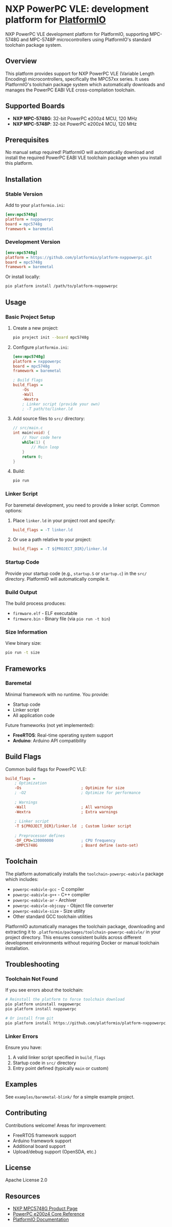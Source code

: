 # NXP PowerPC VLE: development platform for [PlatformIO](https://platformio.org)

NXP PowerPC VLE development platform for PlatformIO, supporting MPC-5748G and MPC-5748P microcontrollers using PlatformIO's standard toolchain package system.

## Overview

This platform provides support for NXP PowerPC VLE (Variable Length Encoding) microcontrollers, specifically the MPC57xx series. It uses PlatformIO's toolchain package system which automatically downloads and manages the PowerPC EABI VLE cross-compilation toolchain.

## Supported Boards

- **NXP MPC-5748G**: 32-bit PowerPC e200z4 MCU, 120 MHz
- **NXP MPC-5748P**: 32-bit PowerPC e200z4 MCU, 120 MHz

## Prerequisites

No manual setup required! PlatformIO will automatically download and install the required PowerPC EABI VLE toolchain package when you install this platform.

## Installation

### Stable Version

Add to your `platformio.ini`:

```ini
[env:mpc5748g]
platform = nxppowerpc
board = mpc5748g
framework = baremetal
```

### Development Version

```ini
[env:mpc5748g]
platform = https://github.com/platformio/platform-nxppowerpc.git
board = mpc5748g
framework = baremetal
```

Or install locally:

```bash
pio platform install /path/to/platform-nxppowerpc
```

## Usage

### Basic Project Setup

1. Create a new project:
   ```bash
   pio project init --board mpc5748g
   ```

2. Configure `platformio.ini`:
   ```ini
   [env:mpc5748g]
   platform = nxppowerpc
   board = mpc5748g
   framework = baremetal
   
   ; Build flags
   build_flags =
       -Os
       -Wall
       -Wextra
       ; Linker script (provide your own)
       ; -T path/to/linker.ld
   ```

3. Add source files to `src/` directory:
   ```c
   // src/main.c
   int main(void) {
       // Your code here
       while(1) {
           // Main loop
       }
       return 0;
   }
   ```

4. Build:
   ```bash
   pio run
   ```

### Linker Script

For baremetal development, you need to provide a linker script. Common options:

1. Place `linker.ld` in your project root and specify:
   ```ini
   build_flags = -T linker.ld
   ```

2. Or use a path relative to your project:
   ```ini
   build_flags = -T ${PROJECT_DIR}/linker.ld
   ```

### Startup Code

Provide your startup code (e.g., `startup.S` or `startup.c`) in the `src/` directory. PlatformIO will automatically compile it.

### Build Output

The build process produces:
- `firmware.elf` - ELF executable
- `firmware.bin` - Binary file (via `pio run -t bin`)

### Size Information

View binary size:
```bash
pio run -t size
```

## Frameworks

### Baremetal

Minimal framework with no runtime. You provide:
- Startup code
- Linker script
- All application code

Future frameworks (not yet implemented):
- **FreeRTOS**: Real-time operating system support
- **Arduino**: Arduino API compatibility

## Build Flags

Common build flags for PowerPC VLE:

```ini
build_flags =
    ; Optimization
    -Os                          ; Optimize for size
    ; -O2                        ; Optimize for performance
    
    ; Warnings
    -Wall                        ; All warnings
    -Wextra                      ; Extra warnings
    
    ; Linker script
    -T ${PROJECT_DIR}/linker.ld  ; Custom linker script
    
    ; Preprocessor defines
    -DF_CPU=120000000            ; CPU frequency
    -DMPC5748G                   ; Board define (auto-set)
```

## Toolchain

The platform automatically installs the `toolchain-powerpc-eabivle` package which includes:
- `powerpc-eabivle-gcc` - C compiler
- `powerpc-eabivle-g++` - C++ compiler
- `powerpc-eabivle-ar` - Archiver
- `powerpc-eabivle-objcopy` - Object file converter
- `powerpc-eabivle-size` - Size utility
- Other standard GCC toolchain utilities

PlatformIO automatically manages the toolchain package, downloading and extracting it to `.platformio/packages/toolchain-powerpc-eabivle/` in your project directory. This ensures consistent builds across different development environments without requiring Docker or manual toolchain installation.

## Troubleshooting

### Toolchain Not Found

If you see errors about the toolchain:
```bash
# Reinstall the platform to force toolchain download
pio platform uninstall nxppowerpc
pio platform install nxppowerpc

# Or install from git
pio platform install https://github.com/platformio/platform-nxppowerpc.git
```

### Linker Errors

Ensure you have:
1. A valid linker script specified in `build_flags`
2. Startup code in `src/` directory
3. Entry point defined (typically `main` or custom)

## Examples

See `examples/baremetal-blink/` for a simple example project.

## Contributing

Contributions welcome! Areas for improvement:
- FreeRTOS framework support
- Arduino framework support
- Additional board support
- Upload/debug support (OpenSDA, etc.)

## License

Apache License 2.0

## Resources

- [NXP MPC5748G Product Page](https://www.nxp.com/products/processors-and-microcontrollers/power-architecture-processors/powerpc-processors/powerpc-5xx-processors/mpc5748g-32-bit-microcontroller-mcu:MPC5748G)
- [PowerPC e200z4 Core Reference](https://www.nxp.com/docs/en/reference-manual/MPC57XXRM.pdf)
- [PlatformIO Documentation](https://docs.platformio.org/)

